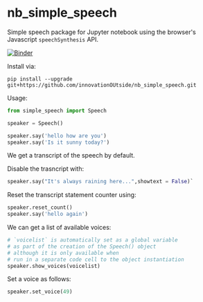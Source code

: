 # nb_simple_speech
Simple speech package for Jupyter notebook using the browser's Javascript `speechSynthesis` API.

[![Binder](https://mybinder.org/badge_logo.svg)](https://mybinder.org/v2/gh/innovationOUtside/nb_simple_speech/master)

Install via:

`pip install --upgrade git+https://github.com/innovationOUtside/nb_simple_speech.git`

Usage:

```python
from simple_speech import Speech

speaker = Speech()

speaker.say('hello how are you')
speaker.say('Is it sunny today?')
```

We get a transcript of the speech by default.

Disable the trasncript with:

```python
speaker.say("It's always raining here...",showtext = False)`
```

Reset the transcript statement counter using:

```python
speaker.reset_count()
speaker.say('hello again')
```

We can get a list of available voices:

```python
# `voicelist` is automatically set as a global variable
# as part of the creation of the Speech() object
# although it is only available when
# run in a separate code cell to the object instantiation
speaker.show_voices(voicelist)
```

Set a voice as follows:
```python
speaker.set_voice(49)
```
